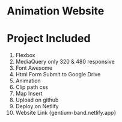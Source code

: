 # Animation Website 
# Project Included
1) Flexbox
2) MediaQuery only 320 & 480 responsive
3) Font Awesome
4) Html Form Submit to Google Drive
5) Animation
6) Clip path css
7) Map Insert
8) Upload on github
9) Deploy on Netlify 
10) Website Link {gentium-band.netlify.app}
